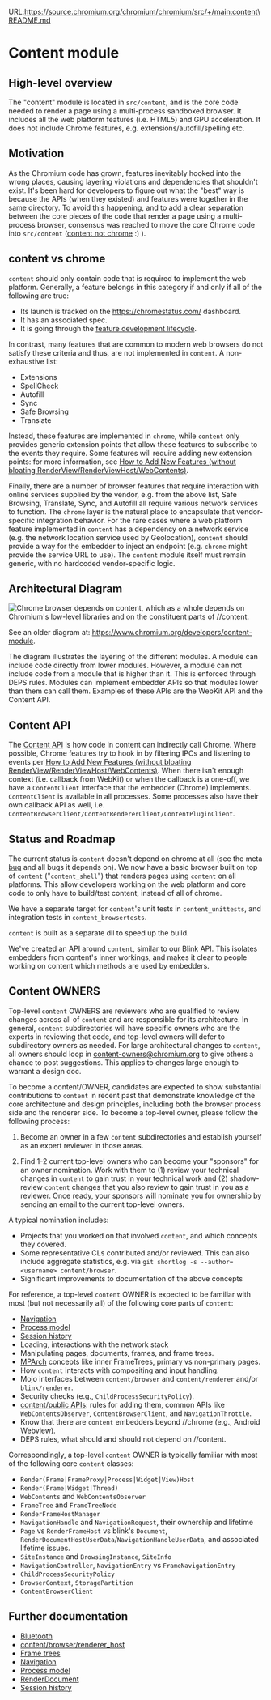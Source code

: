 URL:https://source.chromium.org/chromium/chromium/src/+/main:content\README.md
# Content module

## High-level overview
The "content" module is located in `src/content`, and is the core code needed to
render a page using a multi-process sandboxed browser. It includes all the web
platform features (i.e. HTML5) and GPU acceleration. It does not include Chrome
features, e.g. extensions/autofill/spelling etc.

## Motivation
As the Chromium code has grown, features inevitably hooked into the wrong
places, causing layering violations and dependencies that shouldn't exist. It's
been hard for developers to figure out what the "best" way is because the APIs
(when they existed) and features were together in the same directory. To avoid
this happening, and to add a clear separation between the core pieces of the
code that render a page using a multi-process browser, consensus was reached to
move the core Chrome code into `src/content` ([content not
chrome](http://blog.chromium.org/2008/10/content-not-chrome.html) :) ).

## content vs chrome
`content` should only contain code that is required to implement the web
platform. Generally, a feature belongs in this category if and only if all of
the following are true:

- Its launch is tracked on the <https://chromestatus.com/> dashboard.
- It has an associated spec.
- It is going through the [feature development
  lifecycle](https://www.chromium.org/blink/launching-features).

In contrast, many features that are common to modern web browsers do not satisfy
these criteria and thus, are not implemented in `content`. A non-exhaustive
list:

- Extensions
- SpellCheck
- Autofill
- Sync
- Safe Browsing
- Translate

Instead, these features are implemented in `chrome`, while `content` only
provides generic extension points that allow these features to subscribe to the
events they require. Some features will require adding new extension points: for
more information, see [How to Add New Features (without bloating
RenderView/RenderViewHost/WebContents)](https://www.chromium.org/developers/design-documents/multi-process-architecture/how-to-add-new-features).

Finally, there are a number of browser features that require interaction with
online services supplied by the vendor, e.g. from the above list, Safe Browsing,
Translate, Sync, and Autofill all require various network services to function.
The `chrome` layer is the natural place to encapsulate that vendor-specific
integration behavior. For the rare cases where a web platform feature
implemented in `content` has a dependency on a network service (e.g. the network
location service used by Geolocation), `content` should provide a way for the
embedder to inject an endpoint (e.g. `chrome` might provide the service URL to
use). The `content` module itself must remain generic, with no hardcoded
vendor-specific logic.

## Architectural Diagram
![Chrome browser depends on content, which as a whole depends on Chromium's
  low-level libraries and on the constituent parts of
  //content.](./architecture.png)

See an older diagram at: https://www.chromium.org/developers/content-module.

The diagram illustrates the layering of the different modules. A module can
include code directly from lower modules. However, a module can not include code
from a module that is higher than it.  This is enforced through DEPS rules.
Modules can implement embedder APIs so that modules lower than them can call
them. Examples of these APIs are the WebKit API and the Content API.

## Content API
The [Content API](public/README.md) is how code in content can indirectly call
Chrome. Where possible, Chrome features try to hook in by filtering IPCs and
listening to events per [How to Add New Features (without bloating
RenderView/RenderViewHost/WebContents)](https://www.chromium.org/developers/design-documents/multi-process-architecture/how-to-add-new-features).
When there isn't enough context (i.e.  callback from WebKit) or when the
callback is a one-off, we have a `ContentClient` interface that the embedder
(Chrome) implements. `ContentClient` is available in all processes. Some
processes also have their own callback API as well, i.e.
`ContentBrowserClient/ContentRendererClient/ContentPluginClient`.

## Status and Roadmap
The current status is `content` doesn't depend on chrome at all (see the meta
[bug](https://bugs.chromium.org/p/chromium/issues/detail?id=76697) and all bugs
it depends on). We now have a basic browser built on top of `content`
("`content_shell`") that renders pages using `content` on all platforms. This
allow developers working on the web platform and core code to only have to
build/test content, instead of all of chrome.

We have a separate target for `content`'s unit tests in `content_unittests`, and
integration tests in `content_browsertests`.

`content` is built as a separate dll to speed up the build.

We've created an API around `content`, similar to our Blink API. This isolates
embedders from content's inner workings, and makes it clear to people working on
content which methods are used by embedders.

## Content OWNERS
Top-level `content` OWNERS are reviewers who are qualified to review changes
across all of `content` and are responsible for its architecture. In general,
`content` subdirectories will have specific owners who are the experts in
reviewing that code, and top-level owners will defer to subdirectory owners as
needed. For large architectural changes to `content`, all owners should loop in
content-owners@chromium.org to give others a chance to post suggestions. This
applies to changes large enough to warrant a design doc.

To become a content/OWNER, candidates are expected to show substantial
contributions to `content` in recent past that demonstrate knowledge of the core
architecture and design principles, including both the browser process side and
the renderer side.  To become a top-level owner, please follow the following
process:

1. Become an owner in a few `content` subdirectories and establish yourself as
   an expert reviewer in those areas.

2. Find 1-2 current top-level owners who can become your "sponsors" for an owner
   nomination. Work with them to (1) review your technical changes in `content`
   to gain trust in your technical work and (2) shadow-review `content` changes
   that you also review to gain trust in you as a reviewer. Once ready, your
   sponsors will nominate you for ownership by sending an email to
   the current top-level owners.

A typical nomination includes:
- Projects that you worked on that involved `content`, and which concepts they
  covered.
- Some representative CLs contributed and/or reviewed. This can also include
  aggregate statistics, e.g. via `git shortlog -s --author=<username>
  content/browser`.
- Significant improvements to documentation of the above concepts

For reference, a top-level `content` OWNER is expected to be familiar with most
(but not necessarily all) of the following core parts of `content`:
- [Navigation](https://chromium.googlesource.com/chromium/src/+/main/docs/navigation.md)
- [Process model](https://chromium.googlesource.com/chromium/src/+/main/docs/process_model_and_site_isolation.md)
- [Session history](https://chromium.googlesource.com/chromium/src/+/main/docs/session_history.md)
- Loading, interactions with the network stack
- Manipulating pages, documents, frames, and frame trees.
- [MPArch](https://chromium.googlesource.com/chromium/src/+/main/docs/frame_trees.md)
  concepts like inner FrameTrees, primary vs non-primary pages.
- How `content` interacts with compositing and input handling.
- Mojo interfaces between `content/browser` and `content/renderer` and/or
  `blink/renderer`.
- Security checks (e.g., `ChildProcessSecurityPolicy`).
- [content/public APIs](public/README.md): rules for adding them, common APIs
  like `WebContentsObserver`, `ContentBrowserClient`, and `NavigationThrottle`.
- Know that there are `content` embedders beyond //chrome (e.g., Android Webview).
- DEPS rules, what should and should not depend on //content.

Correspondingly, a top-level `content` OWNER is typically familiar with most of
the following core `content` classes:
- `Render(Frame|FrameProxy|Process|Widget|View)Host`
- `Render(Frame|Widget|Thread)`
- `WebContents` and `WebContentsObserver`
- `FrameTree` and `FrameTreeNode`
- `RenderFrameHostManager`
- `NavigationHandle` and `NavigationRequest`, their ownership and lifetime
- `Page` vs `RenderFrameHost` vs blink's `Document`,
  `RenderDocumentHostUserData`/`NavigationHandleUserData`, and associated
  lifetime issues.
- `SiteInstance` and `BrowsingInstance`, `SiteInfo`
- `NavigationController`, `NavigationEntry` vs `FrameNavigationEntry`
- `ChildProcessSecurityPolicy`
- `BrowserContext`, `StoragePartition`
- `ContentBrowserClient`

## Further documentation

* [Bluetooth](browser/bluetooth/README.md)
* [content/browser/renderer_host](browser/renderer_host/README.md)
* [Frame trees](https://chromium.googlesource.com/chromium/src/+/main/docs/frame_trees.md)
* [Navigation](https://chromium.googlesource.com/chromium/src/+/main/docs/navigation.md)
* [Process model](https://chromium.googlesource.com/chromium/src/+/main/docs/process_model_and_site_isolation.md)
* [RenderDocument](https://chromium.googlesource.com/chromium/src/+/main/docs/render_document.md)
* [Session history](https://chromium.googlesource.com/chromium/src/+/main/docs/session_history.md)

